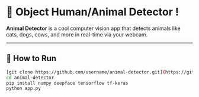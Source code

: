 # 🐾 Object Human/Animal Detector !

**Animal Detector** is a cool computer vision app that detects animals like cats, dogs, cows, and more in real-time via your webcam.

---

## 🚀 How to Run

```bash
[git clone https://github.com/username/animal-detector.git](https://github.com/renzer19/object-Detector.git)
cd animal-detector
pip install numpy deepface tensorflow tf-keras
python app.py

